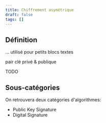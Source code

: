 ```yaml
---
title: Chiffrement asymétrique
draft: false
tags: []
---
```

## Définition

...
utilisé pour petits blocs textes

pair clé privé & publique

TODO

## Sous-catégories

On retrouvera deux catégories d'algorithmes:
- Public Key Signature
- Digital Signature